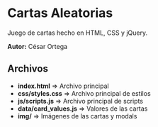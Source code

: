 # Cartas Aleatorias
Juego de cartas hecho en HTML, CSS y jQuery.

**Autor:** César Ortega

## Archivos

* **index.html**            => Archivo principal
* **css/styles.css**        => Archivo principal de estilos
* **js/scripts.js**         => Archivo principal de scripts
* **data/card_values.js**   => Valores de las cartas
* **img/**                  => Imágenes de las cartas y modals
